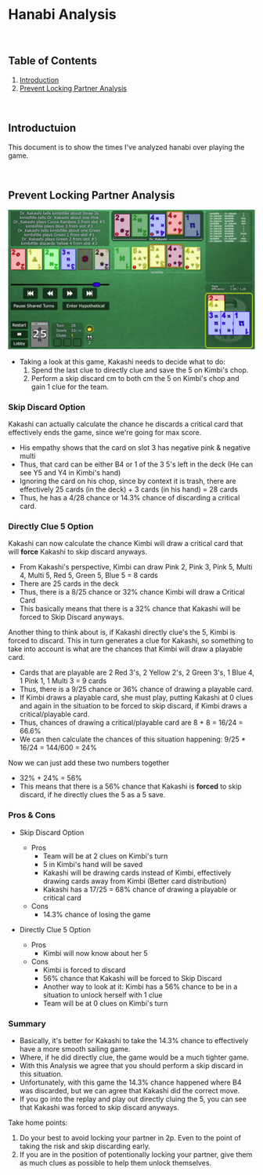 # Hanabi Analysis 

<br/>

## Table of Contents
1. [Introduction](#introduction)
2. [Prevent Locking Partner Analysis ](#prevent-locking-partner-analysis)

<br/>

## Introductuion
This document is to show the times I've analyzed hanabi over playing the game. 

<br/>

## Prevent Locking Partner Analysis 
![2020-09-28_20-31-10](https://github.com/Dr-Kakashi/hanabi/blob/master/images/2-player/2020-09-28_20-31-10.png)

* Taking a look at this game, Kakashi needs to decide what to do:
  1. Spend the last clue to directly clue and save the 5 on Kimbi's chop.
  2. Perform a skip discard cm to both cm the 5 on Kimbi's chop and gain 1 clue for the team.

### Skip Discard Option
Kakashi can actually calculate the chance he discards a critical card that effectively ends the game, since we're going for max score.
* His empathy shows that the card on slot 3 has negative pink & negative multi
* Thus, that card can be either B4 or 1 of the 3 5's left in the deck (He can see Y5 and Y4 in Kimbi's hand)
* Ignoring the card on his chop, since by context it is trash, there are effectively 25 cards (in the deck) + 3 cards (in his hand) = 28 cards
* Thus, he has a 4/28 chance or 14.3% chance of discarding a critical card.

### Directly Clue 5 Option
Kakashi can now calculate the chance Kimbi will draw a critical card that will **force** Kakashi to skip discard anyways.
* From Kakashi's perspective, Kimbi can draw Pink 2, Pink 3, Pink 5, Multi 4, Multi 5, Red 5, Green 5, Blue 5 = 8 cards
* There are 25 cards in the deck
* Thus, there is a 8/25 chance or 32% chance Kimbi will draw a Critical Card
* This basically means that there is a 32% chance that Kakashi will be forced to Skip Discard anyways.

Another thing to think about is, if Kakashi directly clue's the 5, Kimbi is forced to discard.  This in turn generates a clue for Kakashi, so something to take into account is what are the chances that Kimbi will draw a playable card.
* Cards that are playable are 2 Red 3's, 2 Yellow 2's, 2 Green 3's, 1 Blue 4, 1 Pink 1, 1 Multi 3 = 9 cards
* Thus, there is a 9/25 chance or 36% chance of drawing a playable card.  
* If Kimbi draws a playable card, she must play, putting Kakashi at 0 clues and again in the situation to be forced to skip discard, if Kimbi draws a critical/playable card.
* Thus, chances of drawing a critical/playable card are 8 + 8 = 16/24 = 66.6%
* We can then calculate the chances of this situation happening: 9/25 * 16/24 = 144/600 = 24%

Now we can just add these two numbers together
* 32% + 24% = 56% 
* This means that there is a 56% chance that Kakashi is **forced** to skip discard, if he directly clues the 5 as a 5 save.

### Pros & Cons
* Skip Discard Option
  * Pros
    * Team will be at 2 clues on Kimbi's turn
    * 5 in Kimbi's hand will be saved
    * Kakashi will be drawing cards instead of Kimbi, effectively drawing cards away from Kimbi (Better card distribution)
    * Kakashi has a 17/25 = 68% chance of drawing a playable or critical card
  * Cons
    * 14.3% chance of losing the game 
  
* Directly Clue 5 Option
  * Pros
    * Kimbi will now know about her 5
  * Cons
    * Kimbi is forced to discard
    * 56% chance that Kakashi will be forced to Skip Discard
    * Another way to look at it: Kimbi has a 56% chance to be in a situation to unlock herself with 1 clue
    * Team will be at 0 clues on Kimbi's turn

### Summary 
* Basically, it's better for Kakashi to take the 14.3% chance to effectively have a more smooth sailing game.  
* Where, if he did directly clue, the game would be a much tighter game. 
* With this Analysis we agree that you should perform a skip discard in this situation.
* Unfortunately, with this game the 14.3% chance happened where B4 was discarded, but we can agree that Kakashi did the correct move. 
* If you go into the replay and play out directly cluing the 5, you can see that Kakashi was forced to skip discard anyways.  

Take home points:
1. Do your best to avoid locking your partner in 2p.  Even to the point of taking the risk and skip discarding early.
2. If you are in the position of potentionally locking your partner, give them as much clues as possible to help them unlock themselves. 

<br/>
